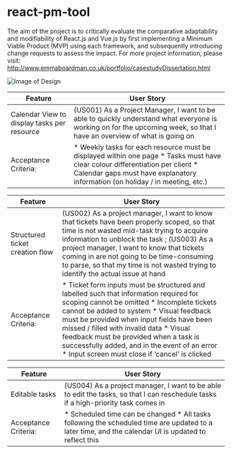 # react-pm-tool

The aim of the project is to critically evaluate the comparative adaptability and modifiability of React.js and Vue.js by first implementing a Minimum Viable Product (MVP) using each framework, and subsequently introducing change requests to assess the impact. For more project information, please visit: http://www.emmaboardman.co.uk/portfolio/casestudyDissertation.html 

![Image of Design](http://www.emmaboardman.co.uk/portfolio/img/diss-mobile.png)

| Feature | User Story |
| ------------- | ------------- |
| Calendar View to display tasks per resource| (US001) As a Project Manager, I want to be able to quickly understand what everyone is working on for the upcoming week, so that I have an overview of what is going on|
| Acceptance Criteria:| * Weekly tasks for each resource must be displayed within one page *  Tasks must have clear colour differentiation per client * Calendar gaps must have explanatory information (on holiday / in meeting, etc.) |

| Feature | User Story |
| ------------- | ------------- |
| Structured ticket creation flow | (US002) As a project manager, I want to know that tickets have been properly scoped, so that time is not wasted mid-task trying to acquire information to unblock the task ; (US003) As a project manager, I want to know that tickets coming in are not going to be time-consuming to parse, so that my time is not wasted trying to identify the actual issue at hand  |
| Acceptance Criteria:| * Ticket form inputs must be structured and labelled such that information required for scoping cannot be omitted * Incomplete tickets cannot be added to system * Visual feedback must be provided when input fields have been missed / filled with invalid data * Visual feedback must be provided when a task is successfully added, and in the event of an error * Input screen must close if ‘cancel’ is clicked |

| Feature | User Story |
| ------------- | ------------- |
| Editable tasks | (US004) As a project manager, I want to be able to edit the tasks, so that I can reschedule tasks if a high-priority task comes in |
| Acceptance Criteria:| * Scheduled time can be changed * All tasks following the scheduled time are updated to a later time, and the calendar UI is updated to reflect this 

